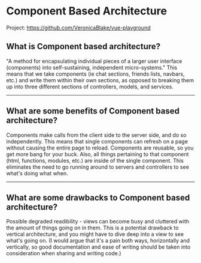 # Component Based Architecture


Project: https://github.com/VeronicaBlake/vue-playground

## What is Component based architecture?

"A method for encapsulating individual pieces of a larger user interface (components) into self-sustaining, independent micro-systems." This means that we take components (ie chat sections, friends lists, navbars, etc.) and write them within their own sections, as opposed to breaking them up into three different sections of controllers, models, and services.

---

## What are some benefits of Component based architecture?

Components make calls from the client side to the server side, and do so independently. This means that single components can refresh on a page without causing the entire page to reload. Components are reusable, so you get more bang for your buck. Also, all things pertaining to that component (html, functions, modules, etc.) are inside of the single component. This eliminates the need to go running around to servers and controllers to see what's doing what when.

---

## What are some drawbacks to Component based architecture?

Possible degraded readibility - views can become busy and cluttered with the amount of things going on in them. This is a potential drawback to vertical architecture, and you might have to dive deep into a view to see what's going on. (I would argue that it's a pain both ways, horizontally and vertically, so good documentation and ease of writing should be taken into consideration when sharing and writing code.)